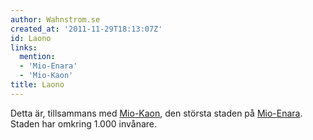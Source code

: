 ```yaml
---
author: Wahnstrom.se
created_at: '2011-11-29T18:13:07Z'
id: Laono
links:
  mention:
  - 'Mio-Enara'
  - 'Mio-Kaon'
title: Laono
---
```


Detta är, tillsammans med [Mio-Kaon], den största staden på [Mio-Enara]. Staden har omkring 1.000
invånare.

  [Mio-Kaon]: Mio-Kaon
  [Mio-Enara]: Mio-Enara